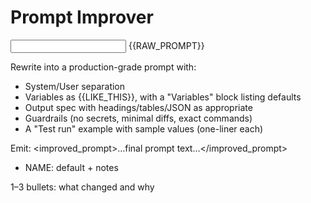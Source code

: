 # Prompt Improver

<input>
{{RAW_PROMPT}}
</input>

Rewrite into a production-grade prompt with:
- System/User separation
- Variables as {{LIKE_THIS}}, with a "Variables" block listing defaults
- Output spec with headings/tables/JSON as appropriate
- Guardrails (no secrets, minimal diffs, exact commands)
- A "Test run" example with sample values (one-liner each)

Emit:
<improved_prompt>…final prompt text…</improved_prompt>
<variables>
- NAME: default + notes
</variables>
<why>1–3 bullets: what changed and why</why>

